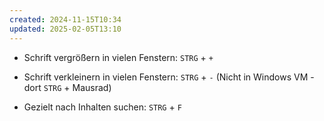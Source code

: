```yaml
---
created: 2024-11-15T10:34
updated: 2025-02-05T13:10
---
```

* Schrift vergrößern in vielen Fenstern: `STRG` + `+`
* Schrift verkleinern in vielen Fenstern: `STRG` + `-`
(Nicht in Windows VM - dort `STRG` + Mausrad)

* Gezielt nach Inhalten suchen: `STRG` + `F`